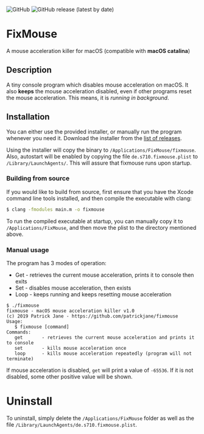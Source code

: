 ![GitHub](https://img.shields.io/github/license/patrickjane/fixmouse?color=blue) ![GitHub release (latest by date)](https://img.shields.io/github/v/release/patrickjane/fixmouse)

# FixMouse

A mouse acceleration killer for macOS (compatible with **macOS catalina**)

## Description

A tiny console program which disables mouse acceleration on macOS. It also **keeps** the mouse acceleration disabled, even if other programs reset the mouse acceleration. This means, it is *running in background*.

## Installation

You can either use the provided installer, or manually run the program whenever you need it. Download the installer from the [list of releases](https://github.com/patrickjane/fixmouse/releases/latest).

Using the installer will copy the binary to `/Applications/FixMouse/fixmouse`. Also, autostart will be enabled by copying the file `de.s710.fixmouse.plist` to `/Library/LaunchAgents/`. This will assure that fixmouse runs upon startup.

### Building from source

If you would like to build from source, first ensure that you have
the Xcode command line tools installed, and then compile the executable with clang:

```sh
$ clang -fmodules main.m -o fixmouse
```

To run the compiled executable at startup, you can manually copy it to
`/Applications/FixMouse`, and then move the plist to the directory mentioned
above.

### Manual usage

The program has 3 modes of operation:

- Get - retrieves the current mouse acceleration, prints it to console then exits
- Set - disables mouse acceleration, then exists
- Loop - keeps running and keeps resetting mouse acceleration

```
$ ./fixmouse
fixmouse - macOS mouse acceleration killer v1.0
(c) 2019 Patrick Jane - https://github.com/patrickjane/fixmouse
Usage:
   $ fixmouse [command]
Commands:
   get       - retrieves the current mouse acceleration and prints it to console
   set       - kills mouse acceleration once
   loop      - kills mouse acceleration repeatedly (program will not terminate)
```

If mouse acceleration is disabled, `get` will print a value of `-65536`. If it is not disabled, some other positive value will be shown.

# Uninstall

To uninstall, simply delete the `/Applications/FixMouse` folder as well as the file `/Library/LaunchAgents/de.s710.fixmouse.plist`.

